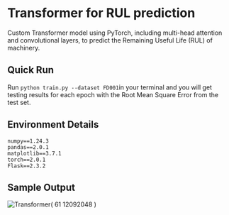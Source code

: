 # Transformer for RUL prediction

Custom Transformer model using PyTorch, including multi-head attention and convolutional layers, to predict the Remaining Useful Life (RUL) of machinery.

## Quick Run

Run `python train.py --dataset FD001`in your terminal and you will get testing results for each epoch with the Root Mean Square Error from the test set.

## Environment Details
```
numpy==1.24.3
pandas==2.0.1
matplotlib==3.7.1
torch==2.0.1
Flask==2.3.2

```
## Sample Output

![Transformer( 61 12092048 )](https://github.com/swapnilmittal1/transformer_RUL_prediction/assets/72509297/079afdcd-fb68-4258-a32e-24ca5a11c69d)
